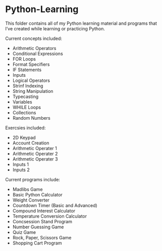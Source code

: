 # Python-Learning
This folder contains all of my Python learning material and programs that I’ve created while learning or practicing Python. 

Current concepts included:
- Arithmetic Operators
- Conditional Expressions
- FOR Loops
- Format Specifiers
- IF Statements
- Inputs
- Logical Operators
- Strinf Indexing
- String Manipulation
- Typecasting
- Variables
- WHILE Loops
- Collections
- Random Numbers

Exercsies included:
- 2D Keypad
- Account Creation
- Arithmetic Operater 1
- Arithmetic Operater 2
- Arithmetic Operater 3
- Inputs 1
- Inputs 2

Current programs include:
- Madlibs Game
- Basic Python Calculator
- Weight Converter
- Countdown Timer (Basic and Advanced)
- Compound Interest Calculator
- Temperature Conversion Calculator
- Concsession Stand Program
- Number Guessing Game
- Quiz Game
- Rock, Paper, Scissors Game
- Shopping Cart Program
